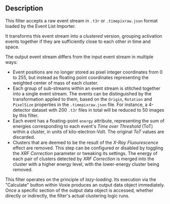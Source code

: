 ## Description

This filter accepts a raw event stream in `.t3r` or `.timepixraw.json` format loaded by the Event List Importer.

It transforms this event stream into a *clustered* version, grouping activation events together
if they are sufficiently close to each other in time and space.

The output event stream differs from the input event stream in multiple ways:

- Event positions are no longer stored as pixel integer coordinates from 0 to 255, but instead as floating point coordinates representing the weighted center of mass of each cluster.
- Each group of sub-streams within an event stream is stitched together into a single event stream. The events can be distinguished by the transformation applied to them, based on the `Origin`, `Rotation` and `PixelSize` properties in the `.timepixraw.json` file. For instance, a 4-detector dataset with 200 `.t3r` files in total will be reduced to 50 images by this filter.
- Each event has a floating-point `energy` attribute, representing the sum of energies corresponding to each event's *Time over Threshold* (ToT) within a cluster, in units of kilo-electron-Volt. The original *ToT* values are discarded.
- Clusters that are deemed to be the result of the *X-Ray Fluourescence* effect are removed. This step can be configured or disabled by toggling the *XRF Correction* parameter or tweaking its settings. The energy of each pair of clusters detected by *XRF Correction* is merged into the cluster with a higher energy level, with the lower-energy cluster being removed.

This filter operates on the principle of *lazy-loading*.
Its execution via the "Calculate" button within Voxie produces an output data object immediately.
Once a specific section of the output data object is accessed, whether directly or indirectly, the filter's actual clustering logic runs.
